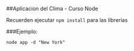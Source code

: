 ##Aplicacion del Clima - Curso Node

Recuerden ejecutar ```npm install``` para las librerias

###Ejemplo:

```
node app -d "New York"
```